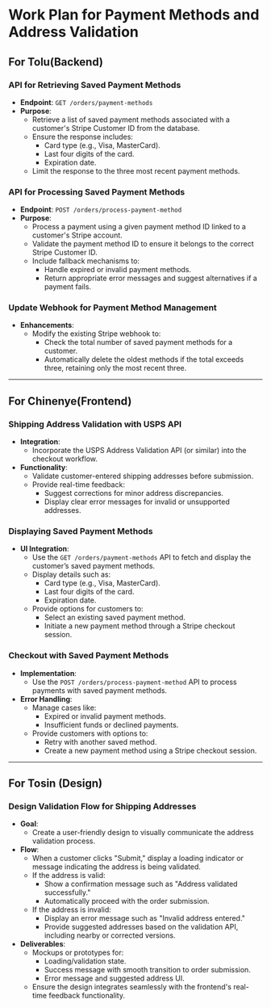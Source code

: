 # Work Plan for Payment Methods and Address Validation

## For Tolu(Backend)

### API for Retrieving Saved Payment Methods
- **Endpoint**: `GET /orders/payment-methods`
- **Purpose**:
  - Retrieve a list of saved payment methods associated with a customer's Stripe Customer ID from the database.
  - Ensure the response includes:
    - Card type (e.g., Visa, MasterCard).
    - Last four digits of the card.
    - Expiration date.
  - Limit the response to the three most recent payment methods.

### API for Processing Saved Payment Methods
- **Endpoint**: `POST /orders/process-payment-method`
- **Purpose**:
  - Process a payment using a given payment method ID linked to a customer's Stripe account.
  - Validate the payment method ID to ensure it belongs to the correct Stripe Customer ID.
  - Include fallback mechanisms to:
    - Handle expired or invalid payment methods.
    - Return appropriate error messages and suggest alternatives if a payment fails.

### Update Webhook for Payment Method Management
- **Enhancements**:
  - Modify the existing Stripe webhook to:
    - Check the total number of saved payment methods for a customer.
    - Automatically delete the oldest methods if the total exceeds three, retaining only the most recent three.

---

## For Chinenye(Frontend)

### Shipping Address Validation with USPS API
- **Integration**:
  - Incorporate the USPS Address Validation API (or similar) into the checkout workflow.
- **Functionality**:
  - Validate customer-entered shipping addresses before submission.
  - Provide real-time feedback:
    - Suggest corrections for minor address discrepancies.
    - Display clear error messages for invalid or unsupported addresses.

### Displaying Saved Payment Methods
- **UI Integration**:
  - Use the `GET /orders/payment-methods` API to fetch and display the customer’s saved payment methods.
  - Display details such as:
    - Card type (e.g., Visa, MasterCard).
    - Last four digits of the card.
    - Expiration date.
  - Provide options for customers to:
    - Select an existing saved payment method.
    - Initiate a new payment method through a Stripe checkout session.

### Checkout with Saved Payment Methods
- **Implementation**:
  - Use the `POST /orders/process-payment-method` API to process payments with saved payment methods.
- **Error Handling**:
  - Manage cases like:
    - Expired or invalid payment methods.
    - Insufficient funds or declined payments.
  - Provide customers with options to:
    - Retry with another saved method.
    - Create a new payment method using a Stripe checkout session.

---

## For Tosin (Design)

### Design Validation Flow for Shipping Addresses
- **Goal**:
  - Create a user-friendly design to visually communicate the address validation process.
- **Flow**:
  - When a customer clicks "Submit," display a loading indicator or message indicating the address is being validated.
  - If the address is valid:
    - Show a confirmation message such as "Address validated successfully."
    - Automatically proceed with the order submission.
  - If the address is invalid:
    - Display an error message such as "Invalid address entered."
    - Provide suggested addresses based on the validation API, including nearby or corrected versions.
- **Deliverables**:
  - Mockups or prototypes for:
    - Loading/validation state.
    - Success message with smooth transition to order submission.
    - Error message and suggested address UI.
  - Ensure the design integrates seamlessly with the frontend's real-time feedback functionality.
